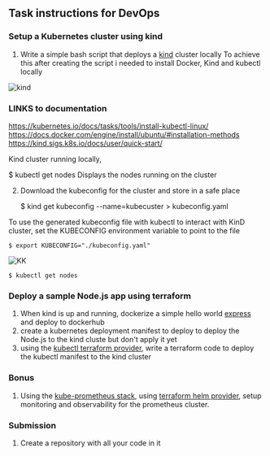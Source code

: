 ## Task instructions for DevOps 

### Setup a Kubernetes cluster using kind 
1. Write a simple bash script that deploys a [kind](https://kind.sigs.k8s.io/docs/user/quick-start/)  cluster locally
To achieve this after creating the script i needed to install Docker, Kind and kubectl locally

![kind](https://github.com/Benn1440/Ansible/assets/67696393/8c8b2d85-4502-42c1-9e18-0031cb82d510)

### LINKS to documentation
https://kubernetes.io/docs/tasks/tools/install-kubectl-linux/
https://docs.docker.com/engine/install/ubuntu/#installation-methods
https://kind.sigs.k8s.io/docs/user/quick-start/


Kind cluster running locally,

 $ kubectl get nodes
Displays the nodes running on the cluster

2. Download the kubeconfig for the cluster and store in a safe place


    $ kind get kubeconfig --name=kubecuster > kubeconfig.yaml

To use the generated kubeconfig file with kubectl to interact with KinD cluster, set the KUBECONFIG environment variable to point to the file 

    $ export KUBECONFIG="./kubeconfig.yaml"

![KK](https://github.com/Benn1440/Ansible/assets/67696393/38689954-a4e5-4fcf-ad7b-58b3d25f0237)

    $ kubectl get nodes

### Deploy a sample Node.js app using terraform

1. When kind is up and running, dockerize a simple hello world [express](https://expressjs.com/en/starter/hello-world.html) and deploy to dockerhub
2. create a kubernetes deployment manifest to deploy to deploy the Node.js to the kind cluste but don't apply it yet
3. using the [kubectl terraform provider](https://registry.terraform.io/providers/gavinbunney/kubectl/latest/docs), write a terraform code to deploy the kubectl manifest to the kind cluster 

### Bonus

1. Using the [kube-prometheus stack](https://github.com/prometheus-community/helm-charts/blob/main/charts/kube-prometheus-stack/README.md), using [terraform helm provider](https://registry.terraform.io/providers/hashicorp/helm/latest/docs), setup monitoring and observability for the prometheus cluster.

### Submission

1. Create a repository with all your code in it

   
